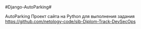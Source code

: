 #Django-AutoParking#

AutoParking
Проект сайта на Python для выполнения задания https://github.com/netology-code/sib-Diplom-Track-DevSecOps
 
 
